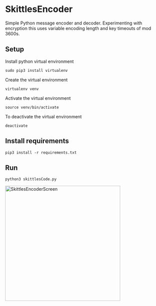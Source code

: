 # SkittlesEncoder
Simple Python message encoder and decoder. Experimenting with encryption this uses variable encoding length and
key timeouts of mod 3600s.

## Setup
Install python virtual environment

```
sudo pip3 install virtualenv
```

Create the virtual environment
```
virtualenv venv
```

Activate the virtual environment
```
source venv/bin/activate
```

To deactivate the virtual environment
```
deactivate
```

## Install requirements
```
pip3 install -r requirements.txt
```

## Run
```
python3 skittlesCode.py
```


<img width="369" alt="SkittlesEncoderScreen" src="https://user-images.githubusercontent.com/3308130/72454782-5fbb4b00-3776-11ea-9948-d37b17c53fb6.png">
